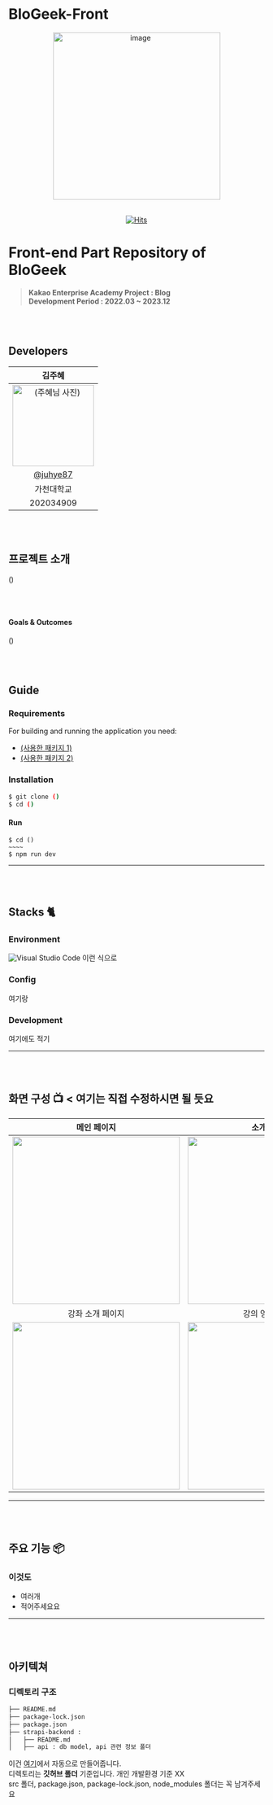 # BloGeek-Front

<div align="center">
<img width="329" alt="image" src="https://github.com/KEA-GeeK/BloGeeK-Front/assets/31691750/a94de72f-9574-423c-b03d-101bcd5e7678">

<br>
<br>

[![Hits](https://hits.seeyoufarm.com/api/count/incr/badge.svg?url=https%3A%2F%2Fgithub.com%2FKEA-GeeK%2FBloGeeK-Front&count_bg=%2379C83D&title_bg=%23555555&icon=&icon_color=%23E7E7E7&title=Readers&edge_flat=false)](https://hits.seeyoufarm.com)

</div>

# Front-end Part Repository of BloGeek
> **Kakao Enterprise Academy Project : Blog** <br/> **Development Period : 2022.03 ~ 2023.12**

<br>
<br>

## Developers

|      김주혜       |                                                                                                           
| :---: |
|   <img width="160px" src="" alt="(주혜님 사진)" />    |
| [@juhye87](https://github.com/juhye87)   |
| 가천대학교 |
| 202034909 |

<br>
<br>

## 프로젝트 소개

()

<br>
<br>

#### Goals & Outcomes

()

<br>
<br>

## Guide
### Requirements
For building and running the application you need:

- [(사용한 패키지 1)]()
- [(사용한 패키지 2)]()

### Installation
``` bash
$ git clone ()
$ cd ()
```

#### Run
```
$ cd ()
~~~~
$ npm run dev
```

---

<br>
<br>

## Stacks 🐈

### Environment
![Visual Studio Code](https://img.shields.io/badge/Visual%20Studio%20Code-007ACC?style=for-the-badge&logo=Visual%20Studio%20Code&logoColor=white)
이런 식으로           

### Config
여기랑       


### Development
여기에도 적기

---

<br>
<br>

## 화면 구성 📺 < 여기는 직접 수정하시면 될 듯요
| 메인 페이지  |  소개 페이지   |
| :-------------------------------------------: | :------------: |
|  <img width="329" src="https://user-images.githubusercontent.com/50205887/208036155-a57900f7-c68a-470d-923c-ff3c296ea635.png"/> |  <img width="329" src="https://user-images.githubusercontent.com/50205887/208036645-a76cf400-85bc-4fa2-af72-86d2abf61366.png"/>|  
| 강좌 소개 페이지   |  강의 영상 페이지   |  
| <img width="329" src="https://user-images.githubusercontent.com/50205887/208038737-2b32b7d2-25f4-4949-baf5-83b5c02915a3.png"/>   |  <img width="329" src="https://user-images.githubusercontent.com/50205887/208038965-43a6318a-7b05-44bb-97c8-b08b0495fba7.png"/>     |

---

<br>
<br>

## 주요 기능 📦

### 이것도
- 여러개
- 적어주세요요

---

<br>
<br>

## 아키텍쳐

### 디렉토리 구조
```bash
├── README.md
├── package-lock.json
├── package.json
├── strapi-backend : 
│   ├── README.md
│   ├── api : db model, api 관련 정보 폴더
```

이건 [여기](https://marketplace.visualstudio.com/items?itemName=zhucy.project-tree)에서 자동으로 만들어줍니다. <br>
디렉토리는 **깃허브 폴더** 기준입니다. 개인 개발환경 기준 XX <br>
src 폴더, package.json, package-lock.json, node_modules 폴더는 꼭 남겨주세요
